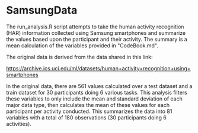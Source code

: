 # SamsungData

The run_analysis.R script attempts to take the human activity recognition (HAR) information collected using Samsung smartphones and summarize the values based upon the participant and their activity. The summary is a mean calculation of the variables provided in "CodeBook.md".

The original data is derived from the data shared in this link:

https://archive.ics.uci.edu/ml/datasets/human+activity+recognition+using+smartphones

In the original data, there are 561 values calculated over a test dataset and a train dataset for 30 participants doing 6 various tasks. This analysis filters these variables to only include the mean and standard deviation of each major data type, then calculates the mean of these values for each participant per activity conducted. This summarizes the data into 81 variables with a total of 180 observations (30 participants doing 6 activities). 
